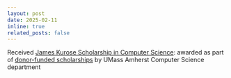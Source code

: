 ```yaml
---
layout: post
date: 2025-02-11
inline: true
related_posts: false
---
```


Received [James Kurose Scholarship in Computer Science](https://minutefund.uma-foundation.org/project/45029): awarded as part of [donor-funded scholarships](https://www.cics.umass.edu/academics/scholarships-and-fellowships/donor-funded-scholarships-and-awards) by UMass Amherst Computer Science department
